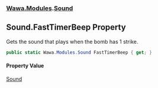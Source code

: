### [Wawa.Modules](Wawa.Modules.md 'Wawa.Modules').[Sound](Sound.md 'Wawa.Modules.Sound')

## Sound.FastTimerBeep Property

Gets the sound that plays when the bomb has 1 strike.

```csharp
public static Wawa.Modules.Sound FastTimerBeep { get; }
```

#### Property Value
[Sound](Sound.md 'Wawa.Modules.Sound')